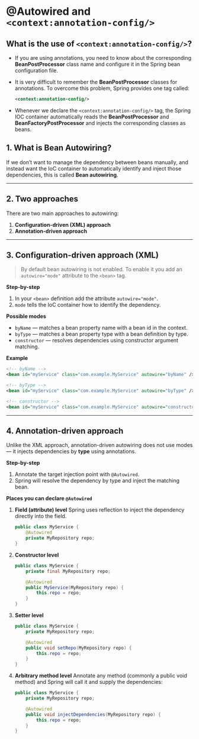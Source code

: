 # @Autowired and `<context:annotation-config/>`

## What is the use of `<context:annotation-config/>`?

- If you are using annotations, you need to know about the corresponding **BeanPostProcessor** class name and configure it in the Spring bean configuration file.  
- It is very difficult to remember the **BeanPostProcessor** classes for annotations. To overcome this problem, Spring provides one tag called:  

  ```xml
  <context:annotation-config/>


* Whenever we declare the `<context:annotation-config/>` tag, the Spring IOC container automatically reads the **BeanPostProcessor** and **BeanFactoryPostProcessor** and injects the corresponding classes as beans.


## 1. What is Bean Autowiring?
If we don’t want to manage the dependency between beans manually, and instead want the IoC container to automatically identify and inject those dependencies, this is called **Bean autowiring**.

---

## 2. Two approaches
There are two main approaches to autowiring:
1. **Configuration-driven (XML) approach**  
2. **Annotation-driven approach**

---

## 3. Configuration-driven approach (XML)
> By default bean autowiring is not enabled. To enable it you add an `autowire="mode"` attribute to the `<bean>` tag.

**Step-by-step**
1. In your `<bean>` definition add the attribute `autowire="mode"`.
2. `mode` tells the IoC container how to identify the dependency.

**Possible modes**
- `byName` — matches a bean property name with a bean id in the context.  
- `byType` — matches a bean property type with a bean definition by type.  
- `constructor` — resolves dependencies using constructor argument matching.

**Example**
```xml
<!-- byName -->
<bean id="myService" class="com.example.MyService" autowire="byName" />

<!-- byType -->
<bean id="myService" class="com.example.MyService" autowire="byType" />

<!-- constructor -->
<bean id="myService" class="com.example.MyService" autowire="constructor" />
````

---

## 4. Annotation-driven approach

Unlike the XML approach, annotation-driven autowiring does not use modes — it injects dependencies by **type** using annotations.

**Step-by-step**

1. Annotate the target injection point with `@Autowired`.
2. Spring will resolve the dependency by type and inject the matching bean.

**Places you can declare `@Autowired`**

1. **Field (attribute) level**
   Spring uses reflection to inject the dependency directly into the field.

   ```java
   public class MyService {
       @Autowired
       private MyRepository repo;
   }
   ```
2. **Constructor level**

   ```java
   public class MyService {
       private final MyRepository repo;

       @Autowired
       public MyService(MyRepository repo) {
           this.repo = repo;
       }
   }
   ```
3. **Setter level**

   ```java
   public class MyService {
       private MyRepository repo;

       @Autowired
       public void setRepo(MyRepository repo) {
           this.repo = repo;
       }
   }
   ```
4. **Arbitrary method level**
   Annotate any method (commonly a public void method) and Spring will call it and supply the dependencies:

   ```java
   public class MyService {
       private MyRepository repo;

       @Autowired
       public void injectDependencies(MyRepository repo) {
           this.repo = repo;
       }
   }
   ```
